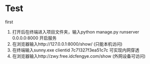 # Test
first
  1. 打开后在终端进入项目文件夹，输入python manage.py runserver 0.0.0.0:8000 开启服务
  2. 在浏览器输入http://127.0.0.1:8000/show/  (只能本机访问)
  3. 在终端输入sunny.exe clientid 7c71327f3ea51c7c 可实现内网穿透
  4. 在浏览器输入http://zwy.free.idcfengye.com/show (外网设备可访问) 
